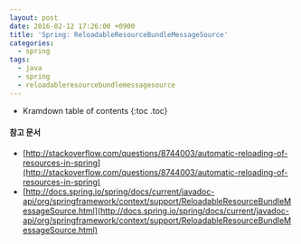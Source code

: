 ```yaml
---
layout: post
date: 2016-02-12 17:26:00 +0900
title: 'Spring: ReloadableResourceBundleMessageSource'
categories:
  - spring
tags:
  - java
  - spring
  - reloadableresourcebundlemessagesource
---
```


* Kramdown table of contents
{:toc .toc}

#### 참고 문서

- [http://stackoverflow.com/questions/8744003/automatic-reloading-of-resources-in-spring](http://stackoverflow.com/questions/8744003/automatic-reloading-of-resources-in-spring)
- [http://docs.spring.io/spring/docs/current/javadoc-api/org/springframework/context/support/ReloadableResourceBundleMessageSource.html](http://docs.spring.io/spring/docs/current/javadoc-api/org/springframework/context/support/ReloadableResourceBundleMessageSource.html)
